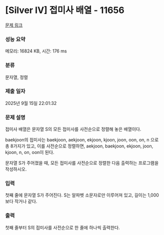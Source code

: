# [Silver IV] 접미사 배열 - 11656 

[문제 링크](https://www.acmicpc.net/problem/11656) 

### 성능 요약

메모리: 16824 KB, 시간: 176 ms

### 분류

문자열, 정렬

### 제출 일자

2025년 9월 15일 22:01:32

### 문제 설명

<p>접미사 배열은 문자열 S의 모든 접미사를 사전순으로 정렬해 놓은 배열이다.</p>

<p>baekjoon의 접미사는 baekjoon, aekjoon, ekjoon, kjoon, joon, oon, on, n 으로 총 8가지가 있고, 이를 사전순으로 정렬하면, aekjoon, baekjoon, ekjoon, joon, kjoon, n, on, oon이 된다.</p>

<p>문자열 S가 주어졌을 때, 모든 접미사를 사전순으로 정렬한 다음 출력하는 프로그램을 작성하시오.</p>

### 입력 

 <p>첫째 줄에 문자열 S가 주어진다. S는 알파벳 소문자로만 이루어져 있고, 길이는 1,000보다 작거나 같다.</p>

### 출력 

 <p>첫째 줄부터 S의 접미사를 사전순으로 한 줄에 하나씩 출력한다.</p>

